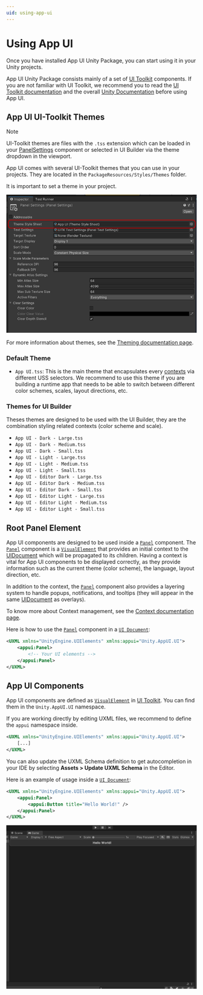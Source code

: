 ```yaml
---
uid: using-app-ui
---
```


# Using App UI

Once you have installed App UI Unity Package, you can start using it in your Unity projects.

App UI Unity Package consists mainly of a set of [UI Toolkit](xref:UIElements) components.
If you are not familiar with UI Toolkit, we recommend you to read the [UI Toolkit documentation](xref:UIElements)
and the overall [Unity Documentation](https://docs.unity3d.com/Manual/index.html) before using App UI.

## App UI UI-Toolkit Themes

> [!NOTE]
> UI-Toolkit themes are files with the `.tss` extension which can be loaded in your [PanelSettings](xref:UnityEngine.UIElements.PanelSettings) component or selected in UI Builder via the theme dropdown in the viewport.

App UI comes with several UI-Toolkit themes that you can use in your projects. They are located in the `PackageResources/Styles/Themes` folder.

It is important to set a theme in your project.

<p align="center">
  <img src="images/use-default-theme.png" alt="App UI Theme in Panel Settings">
</p>

For more information about themes, see the [Theming documentation page](xref:theming).

### Default Theme

- `App UI.tss`: This is the main theme that encapsulates every [contexts](#root-panel-element) via different USS selectors. We recommend to use this theme if you are building a runtime app that needs to be able to switch between different color schemes, scales, layout directions, etc.

### Themes for UI Builder

Theses themes are designed to be used with the UI Builder, they are the combination styling related contexts (color scheme and scale).

- `App UI - Dark - Large.tss`
- `App UI - Dark - Medium.tss`
- `App UI - Dark - Small.tss`
- `App UI - Light - Large.tss`
- `App UI - Light - Medium.tss`
- `App UI - Light - Small.tss`
- `App UI - Editor Dark - Large.tss`
- `App UI - Editor Dark - Medium.tss`
- `App UI - Editor Dark - Small.tss`
- `App UI - Editor Light - Large.tss`
- `App UI - Editor Light - Medium.tss`
- `App UI - Editor Light - Small.tss`

## Root Panel Element

App UI components are designed to be used inside a [`Panel`](xref:Unity.AppUI.UI.Panel) component.
The [`Panel`](xref:Unity.AppUI.UI.Panel) component is a [`VisualElement`](xref:UnityEngine.UIElements.VisualElement) that provides an initial context to the [UIDocument](xref:UnityEngine.UIElements.UIDocument) which will be propagated to its children. Having a context is vital for App UI components to be displayed correctly, as they provide information such as the current theme (color scheme), the language, layout direction, etc.

In addition to the context, the [`Panel`](xref:Unity.AppUI.UI.Panel) component also provides a layering system to handle popups, notifications, and tooltips (they will appear in the same [UIDocument](xref:UnityEngine.UIElements.UIDocument) as overlays).

To know more about Context management, see the [Context documentation page](xref:contexts).

Here is how to use the [`Panel`](xref:Unity.AppUI.UI.Panel) component in a [`UI Document`](xref:UnityEngine.UIElements.UIDocument):

```xml
<UXML xmlns="UnityEngine.UIElements" xmlns:appui="Unity.AppUI.UI">
    <appui:Panel>
        <!-- Your UI elements -->
    </appui:Panel>
</UXML>
```

## App UI Components

App UI components are defined as [`VisualElement`](xref:UnityEngine.UIElements.VisualElement) in [UI Toolkit](xref:UIElements).
You can find them in the `Unity.AppUI.UI` namespace.

If you are working directly by editing UXML files, we recommend to define the `appui` namespace inside.

```xml
<UXML xmlns="UnityEngine.UIElements" xmlns:appui="Unity.AppUI.UI">
    [...]
</UXML>
```

You can also update the UXML Schema definition to get autocompletion in your IDE by selecting **Assets > Update UXML Schema** in the Editor.

Here is an example of usage inside a [`UI Document`](xref:UnityEngine.UIElements.UIDocument):

```xml
<UXML xmlns="UnityEngine.UIElements" xmlns:appui="Unity.AppUI.UI">
    <appui:Panel>
        <appui:Button title="Hello World!" />
    </appui:Panel>
</UXML>
```

<p align="center">
  <img src="images/app-ui-hello-world.png" alt="App UI Hello World">
</p>
